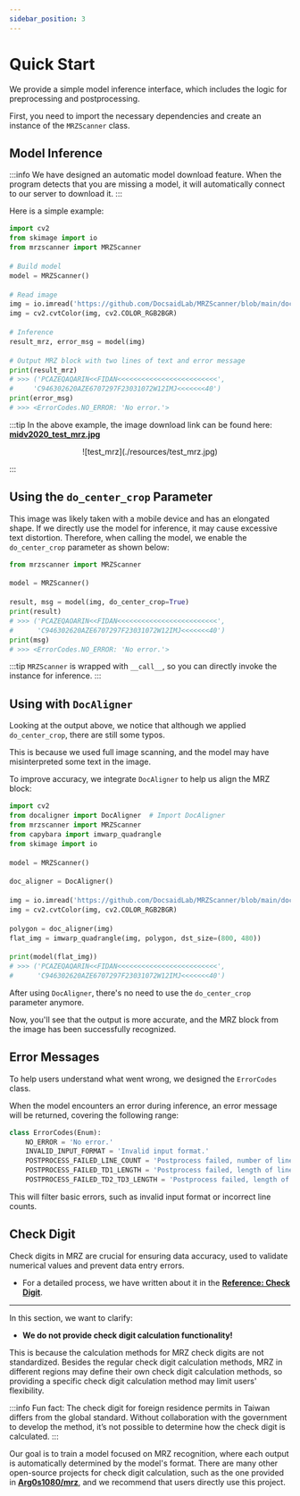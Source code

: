 ```yaml
---
sidebar_position: 3
---
```


# Quick Start

We provide a simple model inference interface, which includes the logic for preprocessing and postprocessing.

First, you need to import the necessary dependencies and create an instance of the `MRZScanner` class.

## Model Inference

:::info
We have designed an automatic model download feature. When the program detects that you are missing a model, it will automatically connect to our server to download it.
:::

Here is a simple example:

```python
import cv2
from skimage import io
from mrzscanner import MRZScanner

# Build model
model = MRZScanner()

# Read image
img = io.imread('https://github.com/DocsaidLab/MRZScanner/blob/main/docs/test_mrz.jpg?raw=true')
img = cv2.cvtColor(img, cv2.COLOR_RGB2BGR)

# Inference
result_mrz, error_msg = model(img)

# Output MRZ block with two lines of text and error message
print(result_mrz)
# >>> ('PCAZEQAQARIN<<FIDAN<<<<<<<<<<<<<<<<<<<<<<<<<',
#     'C946302620AZE6707297F23031072W12IMJ<<<<<<<40')
print(error_msg)
# >>> <ErrorCodes.NO_ERROR: 'No error.'>
```

:::tip
In the above example, the image download link can be found here: [**midv2020_test_mrz.jpg**](https://github.com/DocsaidLab/MRZScanner/blob/main/docs/test_mrz.jpg)

<div align="center" >
<figure style={{width: "30%"}}>
![test_mrz](./resources/test_mrz.jpg)
</figure>
</div>
:::

## Using the `do_center_crop` Parameter

This image was likely taken with a mobile device and has an elongated shape. If we directly use the model for inference, it may cause excessive text distortion. Therefore, when calling the model, we enable the `do_center_crop` parameter as shown below:

```python
from mrzscanner import MRZScanner

model = MRZScanner()

result, msg = model(img, do_center_crop=True)
print(result)
# >>> ('PCAZEQAOARIN<<FIDAN<<<<<<<<<<<<<<<<<<<<<<<<<',
#      'C946302620AZE6707297F23031072W12IMJ<<<<<<<40')
print(msg)
# >>> <ErrorCodes.NO_ERROR: 'No error.'>
```

:::tip
`MRZScanner` is wrapped with `__call__`, so you can directly invoke the instance for inference.
:::

## Using with `DocAligner`

Looking at the output above, we notice that although we applied `do_center_crop`, there are still some typos.

This is because we used full image scanning, and the model may have misinterpreted some text in the image.

To improve accuracy, we integrate `DocAligner` to help us align the MRZ block:

```python
import cv2
from docaligner import DocAligner  # Import DocAligner
from mrzscanner import MRZScanner
from capybara import imwarp_quadrangle
from skimage import io

model = MRZScanner()

doc_aligner = DocAligner()

img = io.imread('https://github.com/DocsaidLab/MRZScanner/blob/main/docs/test_mrz.jpg?raw=true')
img = cv2.cvtColor(img, cv2.COLOR_RGB2BGR)

polygon = doc_aligner(img)
flat_img = imwarp_quadrangle(img, polygon, dst_size=(800, 480))

print(model(flat_img))
# >>> ('PCAZEQAQARIN<<FIDAN<<<<<<<<<<<<<<<<<<<<<<<<<',
#      'C946302620AZE6707297F23031072W12IMJ<<<<<<<40')
```

After using `DocAligner`, there's no need to use the `do_center_crop` parameter anymore.

Now, you'll see that the output is more accurate, and the MRZ block from the image has been successfully recognized.

## Error Messages

To help users understand what went wrong, we designed the `ErrorCodes` class.

When the model encounters an error during inference, an error message will be returned, covering the following range:

```python
class ErrorCodes(Enum):
    NO_ERROR = 'No error.'
    INVALID_INPUT_FORMAT = 'Invalid input format.'
    POSTPROCESS_FAILED_LINE_COUNT = 'Postprocess failed, number of lines not 2 or 3.'
    POSTPROCESS_FAILED_TD1_LENGTH = 'Postprocess failed, length of lines not 30 when `doc_type` is TD1.'
    POSTPROCESS_FAILED_TD2_TD3_LENGTH = 'Postprocess failed, length of lines not 36 or 44 when `doc_type` is TD2 or TD3.'
```

This will filter basic errors, such as invalid input format or incorrect line counts.

## Check Digit

Check digits in MRZ are crucial for ensuring data accuracy, used to validate numerical values and prevent data entry errors.

- For a detailed process, we have written about it in the [**Reference: Check Digit**](./reference#check-digit).

---

In this section, we want to clarify:

- **We do not provide check digit calculation functionality!**

This is because the calculation methods for MRZ check digits are not standardized. Besides the regular check digit calculation methods, MRZ in different regions may define their own check digit calculation methods, so providing a specific check digit calculation method may limit users' flexibility.

:::info
Fun fact:
The check digit for foreign residence permits in Taiwan differs from the global standard. Without collaboration with the government to develop the method, it’s not possible to determine how the check digit is calculated.
:::

Our goal is to train a model focused on MRZ recognition, where each output is automatically determined by the model's format. There are many other open-source projects for check digit calculation, such as the one provided in [**Arg0s1080/mrz**](https://github.com/Arg0s1080/mrz), and we recommend that users directly use this project.
